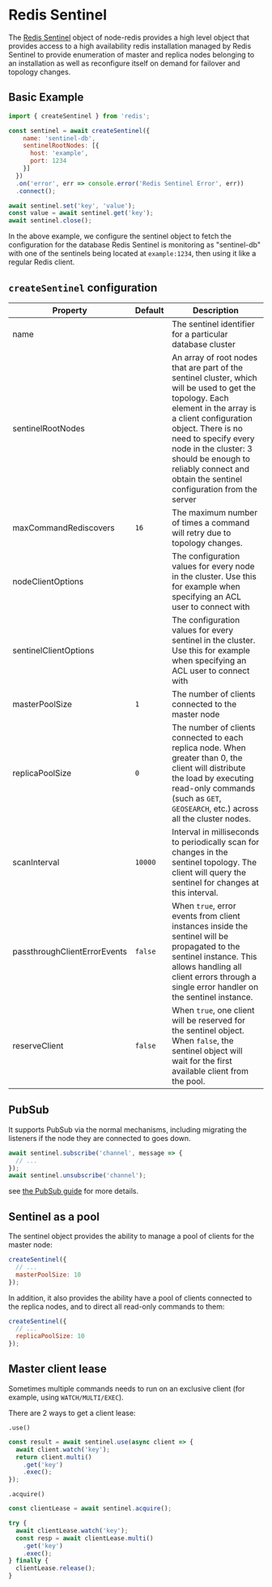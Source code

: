 # Redis Sentinel

The [Redis Sentinel](https://redis.io/docs/management/sentinel/) object of node-redis provides a high level object that provides access to a high availability redis installation managed by Redis Sentinel to provide enumeration of master and replica nodes belonging to an installation as well as reconfigure itself on demand for failover and topology changes.

## Basic Example

```javascript
import { createSentinel } from 'redis';

const sentinel = await createSentinel({
    name: 'sentinel-db',
    sentinelRootNodes: [{
      host: 'example',
      port: 1234
    }]
  })
  .on('error', err => console.error('Redis Sentinel Error', err))
  .connect();

await sentinel.set('key', 'value');
const value = await sentinel.get('key');
await sentinel.close();
```

In the above example, we configure the sentinel object to fetch the configuration for the database Redis Sentinel is monitoring as "sentinel-db" with one of the sentinels being located at `example:1234`, then using it like a regular Redis client.

## `createSentinel` configuration

| Property                   | Default   | Description                                                                                                                                                                                                                                                                                                           |
|----------------------------|-----------|-----------------------------------------------------------------------------------------------------------------------------------------------------------------------------------------------------------------------------------------------------------------------------------------------------------------------|
| name                       |           | The sentinel identifier for a particular database cluster                                                                                                                                                                                                                                                             |
| sentinelRootNodes          |           | An array of root nodes that are part of the sentinel cluster, which will be used to get the topology. Each element in the array is a client configuration object. There is no need to specify every node in the cluster: 3 should be enough to reliably connect and obtain the sentinel configuration from the server |
| maxCommandRediscovers      | `16`      | The maximum number of times a command will retry due to topology changes.                                                                                                                                                                                                                                             |
| nodeClientOptions          |           | The configuration values for every node in the cluster. Use this for example when specifying an ACL user to connect with                                                                                                                                                                                              |
| sentinelClientOptions      |           | The configuration values for every sentinel in the cluster. Use this for example when specifying an ACL user to connect with                                                                                                                                                                                          |
| masterPoolSize             | `1`       | The number of clients connected to the master node                                                                                                                                                                                                                                                                    |
| replicaPoolSize            | `0`       | The number of clients connected to each replica node. When greater than 0, the client will distribute the load by executing read-only commands (such as `GET`, `GEOSEARCH`, etc.) across all the cluster nodes.                                                                                                       |
| scanInterval               | `10000`   | Interval in milliseconds to periodically scan for changes in the sentinel topology. The client will query the sentinel for changes at this interval.                                                                                                                                                                 |
| passthroughClientErrorEvents | `false` | When `true`, error events from client instances inside the sentinel will be propagated to the sentinel instance. This allows handling all client errors through a single error handler on the sentinel instance.                                                                                                     |
| reserveClient              | `false`   | When `true`, one client will be reserved for the sentinel object. When `false`, the sentinel object will wait for the first available client from the pool.                                                                                                                                                           |

## PubSub

It supports PubSub via the normal mechanisms, including migrating the listeners if the node they are connected to goes down.

```javascript
await sentinel.subscribe('channel', message => {
  // ...
});
await sentinel.unsubscribe('channel');
```

see [the PubSub guide](./pub-sub.md) for more details.

## Sentinel as a pool

The sentinel object provides the ability to manage a pool of clients for the master node:

```javascript
createSentinel({
  // ...
  masterPoolSize: 10
});
```

In addition, it also provides the ability have a pool of clients connected to the replica nodes, and to direct all read-only commands to them:

```javascript
createSentinel({
  // ...
  replicaPoolSize: 10
});
```

## Master client lease

Sometimes multiple commands needs to run on an exclusive client (for example, using `WATCH/MULTI/EXEC`).

There are 2 ways to get a client lease:

`.use()`
```javascript
const result = await sentinel.use(async client => {
  await client.watch('key');
  return client.multi()
    .get('key')
    .exec();
});
```

`.acquire()`
```javascript
const clientLease = await sentinel.acquire();

try {
  await clientLease.watch('key');
  const resp = await clientLease.multi()
    .get('key')
    .exec();
} finally {
  clientLease.release();
}
```
